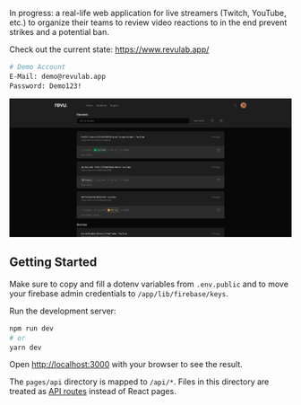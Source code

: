 In progress: a real-life web application for live streamers (Twitch, YouTube, etc.) to organize their teams to review video reactions to in the end prevent strikes and a potential ban. 

Check out the current state: https://www.revulab.app/

```bash
# Demo Account
E-Mail: demo@revulab.app
Password: Demo123!
```

![Preview](public/app-demo.png)

## Getting Started

Make sure to copy and fill a dotenv variables from `.env.public` and to move your firebase admin credentials to `/app/lib/firebase/keys`.

Run the development server:

```bash
npm run dev
# or
yarn dev
```

Open [http://localhost:3000](http://localhost:3000) with your browser to see the result.

The `pages/api` directory is mapped to `/api/*`. Files in this directory are treated as [API routes](https://nextjs.org/docs/api-routes/introduction) instead of React pages.

